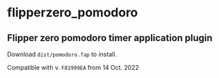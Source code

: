 # flipperzero_pomodoro

## Flipper zero pomodoro timer application plugin

Download `dist/pomodoro.fap` to install.

Compatible with v. `F81999EA` from 14 Oct. 2022
